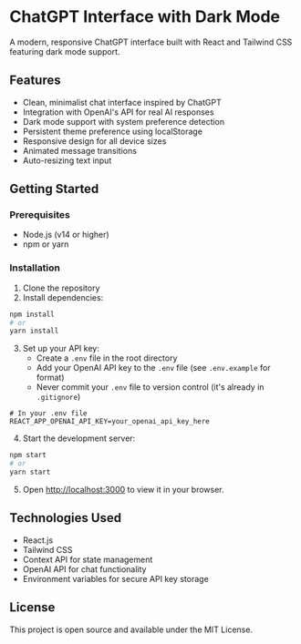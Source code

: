 # ChatGPT Interface with Dark Mode

A modern, responsive ChatGPT interface built with React and Tailwind CSS featuring dark mode support.

## Features

- Clean, minimalist chat interface inspired by ChatGPT
- Integration with OpenAI's API for real AI responses
- Dark mode support with system preference detection
- Persistent theme preference using localStorage
- Responsive design for all device sizes
- Animated message transitions
- Auto-resizing text input

## Getting Started

### Prerequisites

- Node.js (v14 or higher)
- npm or yarn

### Installation

1. Clone the repository
2. Install dependencies:

```bash
npm install
# or
yarn install
```

3. Set up your API key:
   - Create a `.env` file in the root directory
   - Add your OpenAI API key to the `.env` file (see `.env.example` for format)
   - Never commit your `.env` file to version control (it's already in `.gitignore`)

```
# In your .env file
REACT_APP_OPENAI_API_KEY=your_openai_api_key_here
```

4. Start the development server:

```bash
npm start
# or
yarn start
```

5. Open [http://localhost:3000](http://localhost:3000) to view it in your browser.

## Technologies Used

- React.js
- Tailwind CSS
- Context API for state management
- OpenAI API for chat functionality
- Environment variables for secure API key storage

## License

This project is open source and available under the MIT License.
